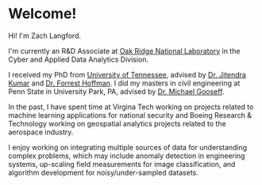 # Welcome!

Hi! I'm Zach Langford. 

I'm currently an R&D Associate at [Oak Ridge National Laboratory](https://www.ornl.gov)  in the Cyber and Applied Data Analytics Division. 

I received my PhD from [University of Tennessee](https://bredesencenter.utk.edu), advised by [Dr. Jitendra Kumar](https://climatemodeling.org/~jkumar/) and [Dr. Forrest Hoffman](https://climatemodeling.org/~forrest/). I did my masters in civil engineering at Penn State in University Park, PA, advised by [Dr. Michael Gooseff](http://goosefflab.weebly.com/).

In the past, I have spent time at Virgina Tech working on projects related to machine learning applications for national security and Boeing Research & Technology working on geospatial analytics projects related to the aerospace industry.

I enjoy working on integrating multiple sources of data for understanding complex problems, which may include anomaly detection in engineering systems, up-scaling field measurements for image classification, and algorithm development for noisy/under-sampled datasets.